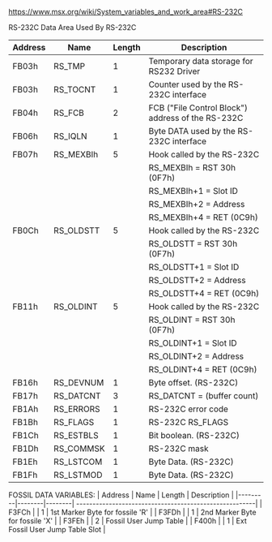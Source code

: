 https://www.msx.org/wiki/System_variables_and_work_area#RS-232C


RS-232C
Data Area Used By RS-232C

| Address | Name      | Length | Description                                            |
|---------|-----------|--------| -------------------------------------------------------|
| FB03h   | RS_TMP    |  1     | Temporary data storage for RS232 Driver                |
| FB03h   | RS_TOCNT  |  1     | Counter used by the RS-232C interface                  |
| FB04h   | RS_FCB    |  2     | FCB ("File Control Block") address of the RS-232C      |
| FB06h   | RS_IQLN   |  1     | Byte DATA used by the RS-232C interface                |
| FB07h   | RS_MEXBIh |  5     | Hook called by the RS-232C                             |
|         |           |        | RS_MEXBIh = RST 30h (0F7h)                             |
|         |           |        | RS_MEXBIh+1 = Slot ID                                  |
|         |           |        | RS_MEXBIh+2 = Address                                  |
|         |           |        | RS_MEXBIh+4 = RET (0C9h)                               |
| FB0Ch   | RS_OLDSTT |  5     | Hook called by the RS-232C                             |
|         |           |        | RS_OLDSTT = RST 30h (0F7h)                             |
|         |           |        | RS_OLDSTT+1 = Slot ID                                  |
|         |           |        | RS_OLDSTT+2 = Address                                  |
|         |           |        | RS_OLDSTT+4 = RET (0C9h)                               |
| FB11h   | RS_OLDINT |  5     | Hook called by the RS-232C                             |
|         |           |        | RS_OLDINT = RST 30h (0F7h)                             |
|         |           |        | RS_OLDINT+1 = Slot ID                                  |
|         |           |        | RS_OLDINT+2 = Address                                  |
|         |           |        | RS_OLDINT+4 = RET (0C9h)                               |
| FB16h   | RS_DEVNUM |  1     | Byte offset. (RS-232C)                                 |
| FB17h   | RS_DATCNT |  3     | RS_DATCNT = (buffer count)                             |
| FB1Ah   | RS_ERRORS |  1     | RS-232C error code                                     |
| FB1Bh   | RS_FLAGS  |  1     | RS-232C RS_FLAGS                                          |
| FB1Ch   | RS_ESTBLS |  1     | Bit boolean. (RS-232C)                                 |
| FB1Dh   | RS_COMMSK |  1     | RS-232C mask                                           |
| FB1Eh   | RS_LSTCOM |  1     | Byte Data. (RS-232C)                                   |
| FB1Fh   | RS_LSTMOD |  1     | Byte Data. (RS-232C)                                   |

FOSSIL DATA VARIABLES:
| Address | Name   | Length | Description                                            |
|---------|--------|--------| -------------------------------------------------------|
| F3FCh   |        |  1     | 1st Marker Byte for fossile 'R'                        |
| F3FDh   |        |  1     | 2nd Marker Byte for fossile 'X'                        |
| F3FEh   |        |  2     | Fossil User Jump Table                                 |
| F400h   |        |  1     | Ext Fossil User Jump Table Slot                        |

